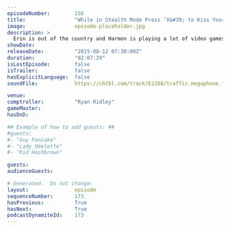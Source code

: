 ```yaml
---
episodeNumber:        158
title:                "While in Stealth Mode Press ‘X&#39; to Kiss Your Wife"
image:                episode-placeholder.jpg
description: >
  Erin is out of the country and Harmon is playing a lot of video games and has strong opinions on them. Ryan Ridley comptrolls and the guys from Before You Were Funny make Harmon read one of his earliest short stories. Watch the video at harmontown.com/...
showDate:             
releaseDate:          "2015-08-12 07:30:00Z"
duration:             "02:07:29"
isLostEpisode:        false
isTrailer:            false
hasExplicitLanguage:  false
soundFile:            https://chtbl.com/track/E2288/traffic.megaphone.fm/STA7347511160.mp3?updated=1561416479

venue:                
comptroller:          "Ryan Ridley"
gameMaster:           
hasDnD:               

## Example of how to add guests: ##
#guests:
#- "Guy Pancake"
#- "Lady Omelette"
#- "Kid Hashbrown"

guests:
audienceGuests:

# Generated.  Do not change:
layout:               episode
sequenceNumber:       173
hasPrevious:          True
hasNext:              True
podcastDynamiteId:    173
---
```


<!-- The episode description will be rendered here -->
<!-- Add your content below here -->

